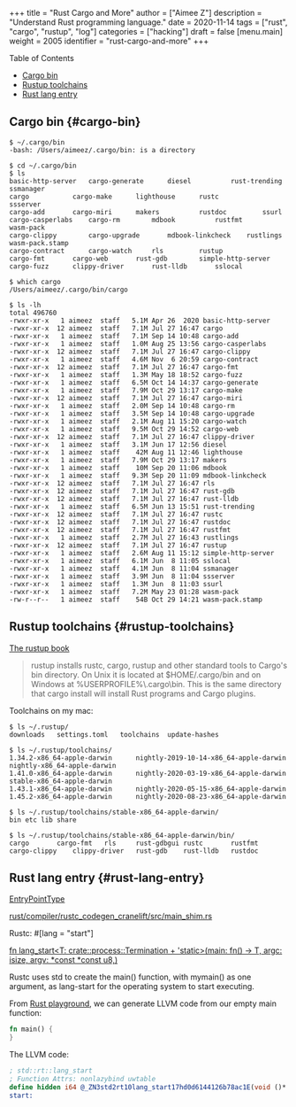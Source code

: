 +++
title = "Rust Cargo and More"
author = ["Aimee Z"]
description = "Understand Rust programming language."
date = 2020-11-14
tags = ["rust", "cargo", "rustup", "log"]
categories = ["hacking"]
draft = false
[menu.main]
  weight = 2005
  identifier = "rust-cargo-and-more"
+++

<div class="ox-hugo-toc toc">
<div></div>

<div class="heading">Table of Contents</div>

- [Cargo bin](#cargo-bin)
- [Rustup toolchains](#rustup-toolchains)
- [Rust lang entry](#rust-lang-entry)

</div>
<!--endtoc-->


## Cargo bin {#cargo-bin}

```shell
$ ~/.cargo/bin
-bash: /Users/aimeez/.cargo/bin: is a directory

$ cd ~/.cargo/bin
$ ls
basic-http-server	cargo-generate		diesel			rust-trending		ssmanager
cargo			cargo-make		lighthouse		rustc			ssserver
cargo-add		cargo-miri		makers			rustdoc			ssurl
cargo-casperlabs	cargo-rm		mdbook			rustfmt			wasm-pack
cargo-clippy		cargo-upgrade		mdbook-linkcheck	rustlings		wasm-pack.stamp
cargo-contract		cargo-watch		rls			rustup
cargo-fmt		cargo-web		rust-gdb		simple-http-server
cargo-fuzz		clippy-driver		rust-lldb		sslocal

$ which cargo
/Users/aimeez/.cargo/bin/cargo

$ ls -lh
total 496760
-rwxr-xr-x   1 aimeez  staff   5.1M Apr 26  2020 basic-http-server
-rwxr-xr-x  12 aimeez  staff   7.1M Jul 27 16:47 cargo
-rwxr-xr-x   1 aimeez  staff   7.1M Sep 14 10:48 cargo-add
-rwxr-xr-x   1 aimeez  staff   1.0M Aug 25 13:56 cargo-casperlabs
-rwxr-xr-x  12 aimeez  staff   7.1M Jul 27 16:47 cargo-clippy
-rwxr-xr-x   1 aimeez  staff   4.6M Nov  6 20:59 cargo-contract
-rwxr-xr-x  12 aimeez  staff   7.1M Jul 27 16:47 cargo-fmt
-rwxr-xr-x   1 aimeez  staff   1.3M May 18 18:52 cargo-fuzz
-rwxr-xr-x   1 aimeez  staff   6.5M Oct 14 14:37 cargo-generate
-rwxr-xr-x   1 aimeez  staff   7.9M Oct 29 13:17 cargo-make
-rwxr-xr-x  12 aimeez  staff   7.1M Jul 27 16:47 cargo-miri
-rwxr-xr-x   1 aimeez  staff   2.0M Sep 14 10:48 cargo-rm
-rwxr-xr-x   1 aimeez  staff   3.5M Sep 14 10:48 cargo-upgrade
-rwxr-xr-x   1 aimeez  staff   2.1M Aug 11 15:20 cargo-watch
-rwxr-xr-x   1 aimeez  staff   9.5M Oct 29 14:52 cargo-web
-rwxr-xr-x  12 aimeez  staff   7.1M Jul 27 16:47 clippy-driver
-rwxr-xr-x   1 aimeez  staff   3.1M Jun 17 12:56 diesel
-rwxr-xr-x   1 aimeez  staff    42M Aug 11 12:46 lighthouse
-rwxr-xr-x   1 aimeez  staff   7.9M Oct 29 13:17 makers
-rwxr-xr-x   1 aimeez  staff    10M Sep 20 11:06 mdbook
-rwxr-xr-x   1 aimeez  staff   9.3M Sep 20 11:09 mdbook-linkcheck
-rwxr-xr-x  12 aimeez  staff   7.1M Jul 27 16:47 rls
-rwxr-xr-x  12 aimeez  staff   7.1M Jul 27 16:47 rust-gdb
-rwxr-xr-x  12 aimeez  staff   7.1M Jul 27 16:47 rust-lldb
-rwxr-xr-x   1 aimeez  staff   6.5M Jun 13 15:51 rust-trending
-rwxr-xr-x  12 aimeez  staff   7.1M Jul 27 16:47 rustc
-rwxr-xr-x  12 aimeez  staff   7.1M Jul 27 16:47 rustdoc
-rwxr-xr-x  12 aimeez  staff   7.1M Jul 27 16:47 rustfmt
-rwxr-xr-x   1 aimeez  staff   2.7M Jul 27 16:43 rustlings
-rwxr-xr-x  12 aimeez  staff   7.1M Jul 27 16:47 rustup
-rwxr-xr-x   1 aimeez  staff   2.6M Aug 11 15:12 simple-http-server
-rwxr-xr-x   1 aimeez  staff   6.1M Jun  8 11:05 sslocal
-rwxr-xr-x   1 aimeez  staff   4.1M Jun  8 11:04 ssmanager
-rwxr-xr-x   1 aimeez  staff   3.9M Jun  8 11:04 ssserver
-rwxr-xr-x   1 aimeez  staff   1.3M Jun  8 11:03 ssurl
-rwxr-xr-x   1 aimeez  staff   7.2M May 23 01:28 wasm-pack
-rw-r--r--   1 aimeez  staff    54B Oct 29 14:21 wasm-pack.stamp
```


## Rustup toolchains {#rustup-toolchains}

[The rustup book](https://rust-lang.github.io/rustup/installation/index.html)
>rustup installs rustc, cargo, rustup and other standard tools
to Cargo's bin directory. On Unix it is located at $HOME/.cargo/bin
and on Windows at %USERPROFILE%\\.cargo\bin.
This is the same directory that cargo install will
install Rust programs and Cargo plugins.

Toolchains on my mac:

```shell
$ ls ~/.rustup/
downloads	settings.toml	toolchains	update-hashes

$ ls ~/.rustup/toolchains/
1.34.2-x86_64-apple-darwin		nightly-2019-10-14-x86_64-apple-darwin	nightly-x86_64-apple-darwin
1.41.0-x86_64-apple-darwin		nightly-2020-03-19-x86_64-apple-darwin	stable-x86_64-apple-darwin
1.43.1-x86_64-apple-darwin		nightly-2020-05-15-x86_64-apple-darwin
1.45.2-x86_64-apple-darwin		nightly-2020-08-23-x86_64-apple-darwin

$ ls ~/.rustup/toolchains/stable-x86_64-apple-darwin/
bin	etc	lib	share

$ ls ~/.rustup/toolchains/stable-x86_64-apple-darwin/bin/
cargo		cargo-fmt	rls		rust-gdbgui	rustc		rustfmt
cargo-clippy	clippy-driver	rust-gdb	rust-lldb	rustdoc
```


## Rust lang entry {#rust-lang-entry}

[EntryPointType](https://github.com/rust-lang/rust/blob/efbaa413061c2a6e52f06f00a60ee7830fcf3ea5/compiler/rustc%5Fpasses/src/entry.rs#L50-L76)

[rust/compiler/rustc\_codegen\_cranelift/src/main\_shim.rs](https://github.com/rust-lang/rust/blob/56293097f7f877f1350a6cd00f79d03132f16515/compiler/rustc%5Fcodegen%5Fcranelift/src/main%5Fshim.rs)

Rustc: #[lang = "start"]

[fn lang\_start<T: crate::process::Termination + 'static>(main: fn() -> T, argc: isize, argv: \*const \*const u8,)](https://github.com/rust-lang/rust/blob/master/library/std/src/rt.rs#L60)

Rustc uses std to create the main() function,
with mymain() as one argument,
as lang-start for the operating system
to start executing.

From [Rust playground](https://play.rust-lang.org/), we can generate LLVM code from
our empty main function:

```rust
fn main() {
}
```

The LLVM code:

```llvm
; std::rt::lang_start
; Function Attrs: nonlazybind uwtable
define hidden i64 @_ZN3std2rt10lang_start17hd0d6144126b78ac1E(void ()* nonnull %main, i64 %argc, i8** %argv) unnamed_addr #1 !dbg !42 {
start:
```